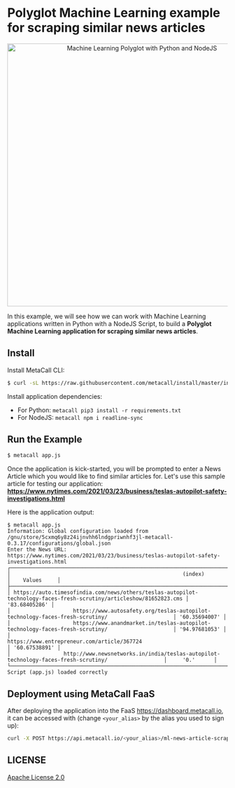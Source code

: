 # Polyglot Machine Learning example for scraping similar news articles

<div align="center">
  <a href="https://github.com/metacall/ml-news-article-scraper-example" target="_blank"><img src="https://i.imgur.com/tiDqORi.png" alt="Machine Learning Polyglot with Python and NodeJS" style="max-width:100%; margin: 0 auto;" width="600" height="auto"></a>
</div>

In this example, we will see how we can work with Machine Learning applications written in Python with a NodeJS Script, to build a **Polyglot Machine Learning application for scraping similar news articles**. 

## Install 

Install MetaCall CLI:

```sh
$ curl -sL https://raw.githubusercontent.com/metacall/install/master/install.sh | sh
```

Install application dependencies:

- For Python: `metacall pip3 install -r requirements.txt`
- For NodeJS: `metacall npm i readline-sync`

## Run the Example

```sh
$ metacall app.js
```

Once the application is kick-started, you will be prompted to enter a News Article which you would like to find similar articles for. Let's use this sample article for testing our application: **https://www.nytimes.com/2021/03/23/business/teslas-autopilot-safety-investigations.html**

Here is the application output: 

```
$ metacall app.js
Information: Global configuration loaded from /gnu/store/5cxmq6y8z24ijnvhh6lndgpriwnhf3jl-metacall-0.3.17/configurations/global.json
Enter the News URL:
https://www.nytimes.com/2021/03/23/business/teslas-autopilot-safety-investigations.html
┌─────────────────────────────────────────────────────────────────────────────────────────────────────────────────────┬───────────────┐
│                                                       (index)                                                       │    Values     │
├─────────────────────────────────────────────────────────────────────────────────────────────────────────────────────┼───────────────┤
│ https://auto.timesofindia.com/news/others/teslas-autopilot-technology-faces-fresh-scrutiny/articleshow/81652823.cms │ '83.68405286' │
│                    https://www.autosafety.org/teslas-autopilot-technology-faces-fresh-scrutiny/                     │ '60.35694007' │
│                    https://www.anandmarket.in/teslas-autopilot-technology-faces-fresh-scrutiny/                     │ '94.97681053' │
│                                     https://www.entrepreneur.com/article/367724                                     │ '60.67538891' │
│                 http://www.newsnetworks.in/india/teslas-autopilot-technology-faces-fresh-scrutiny/                  │     '0.'      │
└─────────────────────────────────────────────────────────────────────────────────────────────────────────────────────┴───────────────┘
Script (app.js) loaded correctly
```
## Deployment using MetaCall FaaS 

After deploying the application into the FaaS https://dashboard.metacall.io, it can be accessed with (change `<your_alias>` by the alias you used to sign up):

```sh
curl -X POST https://api.metacall.io/<your_alias>/ml-news-article-scraper-example/v1/call/links -X POST --data '{ "url": "https://www.nytimes.com/2021/03/23/business/teslas-autopilot-safety-investigations.html" }'
```
## LICENSE 
[Apache License 2.0](./LICENSE)


